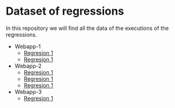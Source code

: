 # Dataset of regressions

In this repository we will find all the data of the executions of the regressions.

- Webapp-1
    - [Regresion 1](Webapp-1/regression-1/README.md)
    - [Regresion 1](Webapp-1/regression-2/README.md)
- Webapp-2
    - [Regresion 1](Webapp-2/regression-1/README.md)
    - [Regresion 1](Webapp-2/regression-2/README.md)
    - [Regresion 1](Webapp-2/regression-3/README.md)
- Webapp-3
    - [Regresion 1](Webapp-3/regression-1/README.md)